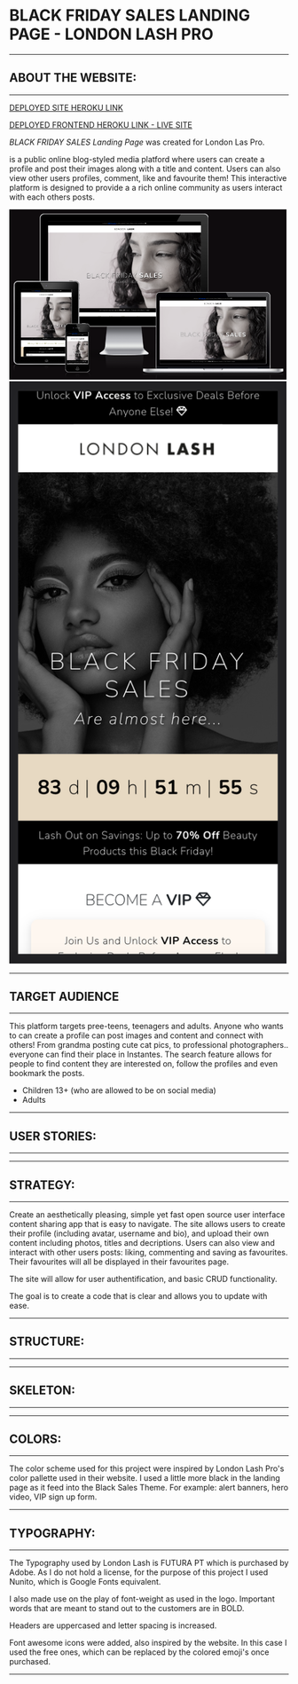
BLACK FRIDAY SALES LANDING PAGE - LONDON LASH PRO
==================================

* * *

ABOUT THE WEBSITE:
------------------

* * * 


[DEPLOYED SITE HEROKU LINK](https://blackfriday-londonlash-7d12788698f6.herokuapp.com/)

[DEPLOYED FRONTEND HEROKU LINK - LIVE SITE](https://instantes-react.herokuapp.com/)



_BLACK FRIDAY SALES Landing Page_ was created for London Las Pro.

is a public online blog-styled media platford where users can create a profile and post their images along with a title and content. Users can also view other users profiles, comment, like and favourite them! This interactive platform is designed to provide a a rich online community as users interact with each others posts.

<img src="src/images/amiresponsive.png" width="500px">
<img src="src/images/home.png" width="500px">

* * * 


TARGET AUDIENCE
------------------

* * *

This platform targets pree-teens, teenagers and adults. Anyone who wants to can create a profile can post images and content and connect with others! From grandma posting cute cat pics, to professional photographers.. everyone can find their place in Instantes. The search feature allows for people to find content they are interested on, follow the profiles and even bookmark the posts.

*   Children 13+ (who are allowed to be on social media)
*   Adults

  
* * *

USER STORIES:
-------------

* * *

* * * 


STRATEGY:
---------

* * *

Create an aesthetically pleasing, simple yet fast  open source user interface content sharing app that is easy to navigate. The site allows users to create their profile (including avatar, username and bio), and upload their own content including photos, titles and decriptions. Users can also view and interact with other users posts: liking, commenting and saving as favourites. Their favourites will all be displayed in their favourites page.


The site will allow for user authentification, and basic CRUD functionality.


The goal is to create a code that is clear and allows you to update with ease. 

* * * 

STRUCTURE:
---------

* * *



* * * 

SKELETON:
---------

* * *



* * * 

COLORS:
---------

* * *

The color scheme used for this project were inspired by London Lash Pro's color pallette used in their website.
I used a little more black in the landing page as it feed into the Black Sales Theme. For example: alert banners, hero video, VIP sign up form.

* * * 
TYPOGRAPHY:
---------

* * *

The Typography used by London Lash is FUTURA PT which is purchased by Adobe.
As I do not hold a license, for the purpose of this project I used Nunito, which is Google Fonts equivalent.

I also made use on the play of font-weight as used in the logo. Important words that are meant to stand out to the customers are in BOLD. 

Headers are uppercased and letter spacing is increased.

Font awesome icons were added, also inspired by the website. In this case I used the free ones, which can be replaced by the colored emoji's once purchased. 

* * * 
